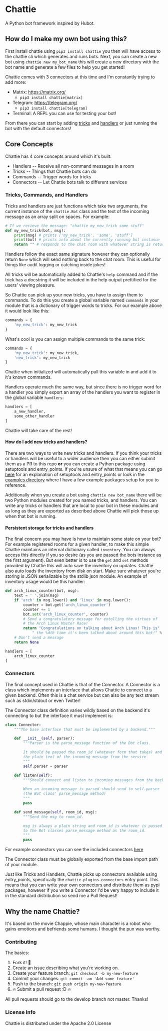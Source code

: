 # Chattie

A Python bot framework inspired by Hubot.

## How do I make my own bot using this?

First install chattie using `pip3 install chattie` you then will have
access to the chattie cli which generates and runs bots. Next, you can
create a new bot using `chattie new my_bot_name` this will create a
new directory with the bot name and generate a few files to help you
get started!

Chattie comes with 3 connectors at this time and I'm constantly trying
to add more:

- Matrix: https://matrix.org/
  - `pip3 install chattie[matrix]`
- Telegram: https://telegram.org/
  - `pip3 install chattie[telegram]`
- Terminal: A REPL you can use for testing your bot!


From there you can start by adding [tricks](#tricks)
and [handlers](#handlers) or just running the bot with the default
connectors!


## Core Concepts

Chattie has 4 core concepts around which it's built:

- Handlers -- Receive all non-command messages in a room
- Tricks -- Things that Chattie bots can do
- Commands -- Trigger words for tricks
- Connectors -- Let Chattie bots talk to different services

### Tricks, Commands, and Handlers

Tricks and handlers are just functions which take two arguments, the
current instance of the `chattie.Bot` class and the text of the
incoming message as an array split on spaces. For example:

```python
# If we recieve the message: "chattie my_new_trick some stuff"
def my_new_trick(bot, msg):
	print(msg) # prints ['my_new_trick', 'some', 'stuff']
	print(bot) # prints info about the currently running bot instance
	return "" # responds to the chat room with whatever string is returned here
```

Handlers follow the exact same signature however they can optionally
return `None` which will send nothing back to the chat room. This is
useful for things like audit logging or catching inside jokes!

All tricks will be automatically added to Chattie's `help` command and
if the trick has a docstring it will be included in the help output
prettified for the users' viewing pleasure.

So Chattie can pick up your new tricks, you have to assign them to
commands. To do this you create a global variable named `commands` in
your module that is a dictionary of trigger words to tricks. For our
example above it would look like this:

```python
commands = {
	'my_new_trick': my_new_trick
}
```

What's cool is you can assign multiple commands to the same trick:

```python
commands = {
	'my_new_trick': my_new_trick,
	'new_trick': my_new_trick
}
```

Chattie when initialized will automatically pull this variable in and
add it to it's known commands.

Handlers operate much the same way, but since there is no trigger word
for a handler you simply export an array of the handlers you want to
register in the global variable `handlers`:

```python
handlers = [
	a_new_handler,
	some_other_handler
]
```

Chattie will take care of the rest!

#### How do I add new tricks and handlers?

There are two ways to write new tricks and handlers. If you think your
tricks or handlers will be useful to a wider audience then you can
either submit them as a PR to this repo **or** you can create a Python
package using setuptools and entry_points. If you're unsure of what
that means you can
go [here](http://setuptools.readthedocs.io/en/latest/setuptools.html)
for an explanation of setuptools and entry\_points or look in
the
[examples directory](https://github.com/chasinglogic/Chattie/tree/master/examples) where
I have a few example packages setup for you to reference.

Additionally when you create a bot using `chattie new bot_name` there
will be two Python modules created for you named tricks, and
handlers. You can write any tricks or handlers that are local to your
bot in these modules and as long as they are exported as described
above Chattie will pick those up when that bot is running.

#### Persistent storage for tricks and handlers

The final concern you may have is how to maintain some state on your
bot? For example registered rooms for a given handler, to make this
simple Chattie maintains an internal dictionary called
`inventory`. You can always access this directly if you so desire (as
you are passed the bots instance as the first argument). But even
better is to use the `get` and `set` methods provided by Chattie this
will auto save the inventory on updates. Chattie also auto loads the
inventory from disk on start. Make sure whatever you're storing is
JSON serializable by the stdlib json module. An example of inventory
usage would be this handler:

```python
def arch_linux_counter(bot, msg):
	text = ' '.join(msg)
	if 'arch' in msg.lower() and 'linux' in msg.lower():
		counter = bot.get('arch_linux_counter')
		counter += 1
		bot.set('arch_linux_counter', counter)
		# Send a congratulatory message for extolling the virtues of
		# the Arch Linux Master Race!
		return "Congratulations on talking about Arch Linux! This is"
			" the %dth time it's been talked about around this bot!" % counter
	# Don't send a message
	return None

handlers = [
	arch_linux_counter
]
```

### Connectors

The final concept used in Chattie is that of the Connector. A
Connector is a class which implements an interface that allows Chattie
to connect to a given backend. Often this is a chat service but can
also be any text stream such as stdin/stdout or even Twitter!

The Connector class definition varies wildly based on the backend it's
connecting to but the interface it must implement is:

```python
class Connector:
	"""The base interface that must be implemented by a backend."""

	def __init__(self, parser):
		"""Parser is the parse_message function of the Bot class.

		It should be passed the room_id (whatever form that takes) and
		the plain text of the incoming message from the service.
		"""
		self.parser = parser

	def listen(self):
		"""Should connect and listen to incoming messages from the backend.

		When an incoming message is parsed should send to self.parser
		(the Bot class' parse_message method)
		"""
		pass

	def send_message(self, room_id, msg):
		"""Send the msg to room_id.

		msg is always a plain string and room_id is whatever is passed
		to the Bot classes parse_message method as the room_id.
		"""
		pass
```

For example connectors you can see the included
connectors
[here](https://github.com/chasinglogic/Chattie/tree/master/src/chattie/connectors)

The Connector class must be globally exported from the base import
path of your module.

Just like Tricks and Handlers, Chattie picks up connectors available
using entry\_points, specifically the `chattie.plugins.connectors`
entry point. This means that you can write your own connectors and
distribute them as pypi packages, however if you write a Connector I'd
be very happy to include it in the standard distribution so send me a
Pull Request!

## Why the name Chattie?

It's based on the movie Chappie, whose main character is a robot who
gains emotions and befriends some humans. I thought the pun was worthy.

### Contributing

The basics:

1. Fork it! :fork_and_knife:
2. Create an issue describing what you're working on.
3. Create your feature branch: `git checkout -b my-new-feature`
4. Commit your changes: `git commit -am 'Add some feature'`
5. Push to the branch: `git push origin my-new-feature`
6. :fire: Submit a pull request :D :fire:

All pull requests should go to the develop branch not master. Thanks!

### License Info

Chattie is distributed under the Apache 2.0 License
